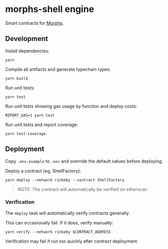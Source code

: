 # morphs-shell engine

Smart contracts for [Morphs](https://morphs.wtf).

## Development

Install dependencies:

```
yarn
```

Compile all artifacts and generate typechain types:

```
yarn build
```

Run unit tests:

```
yarn test
```

Run unit tests showing gas usage by function and deploy costs:

```
REPORT_GAS=1 yarn test
```

Run unit tests and report coverage:

```
yarn test:coverage
```

## Deployment

Copy `.env.example` to `.env` and override the default values before deploying.

Deploy a contract (eg, ShellFactory):

```
yarn deploy --network rinkeby --contract ShellFactory
```

> NOTE: The contract will automatically be verified on etherscan

### Verification

The `deploy` task will automatically verify contracts generally.

This can occasionally fail. If it does, verify manually:

```
yarn verify --network rinkeby $CONTRACT_ADDRESS
```

Verification may fail if run too quickly after contract deployment.
